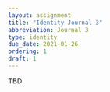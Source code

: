 ```yaml
---
layout: assignment
title: "Identity Journal 3"
abbreviation: Journal 3
type: identity
due_date: 2021-01-26
ordering: 1
draft: 1
---
```


TBD

